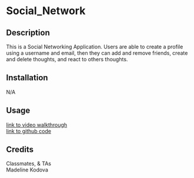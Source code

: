 # Social_Network

## Description

This is a Social Networking Application. Users are able to create a profile using a username and email, then they can add and remove friends, create and delete thoughts, and react to others thoughts.
## Installation

N/A

## Usage

[link to video walkthrough](https://drive.google.com/file/d/1e4JdkPKSCY9abo02rL6lHtGkEPn-i65T/view?usp=drive_link)<br>
[link to github code](https://github.com/Akleynhans/Social_Network)


## Credits

Classmates, & TAs<br>
Madeline Kodova